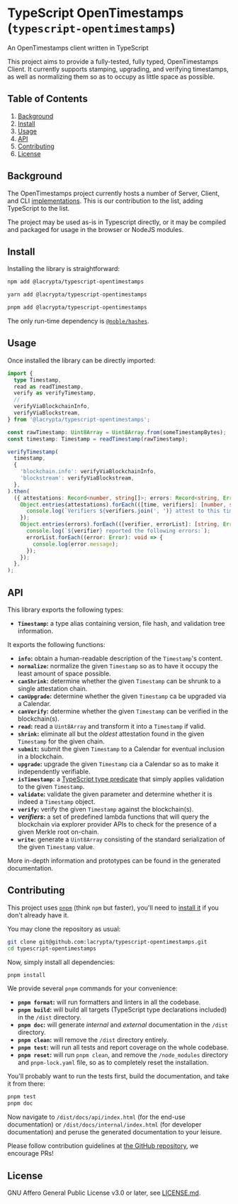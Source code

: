 # TypeScript OpenTimestamps (`typescript-opentimestamps`)

An OpenTimestamps client written in TypeScript

This project aims to provide a fully-tested, fully typed, OpenTimestamps Client.
It currently supports stamping, upgrading, and verifying timestamps, as well as normalizing them so as to occupy as little space as possible.

## Table of Contents

1. [Background](#background)
2. [Install](#install)
3. [Usage](#usage)
4. [API](#api)
5. [Contributing](#contributing)
6. [License](#license)

## Background

The OpenTimestamps project currently hosts a number of Server, Client, and CLI [implementations](https://opentimestamps.org/#code-repositories).
This is our contribution to the list, adding TypeScript to the list.

The project may be used as-is in Typescript directly, or it may be compiled and packaged for usage in the browser or NodeJS modules.

## Install

Installing the library is straightforward:

```sh
npm add @lacrypta/typescript-opentimestamps
```

```sh
yarn add @lacrypta/typescript-opentimestamps
```

```sh
pnpm add @lacrypta/typescript-opentimestamps
```

The only run-time dependency is [`@noble/hashes`](https://github.com/paulmillr/noble-hashes).

## Usage

Once installed the library can be directly imported:

```typescript
import {
  type Timestamp,
  read as readTimestamp,
  verify as verifyTimestamp,
  //
  verifyViaBlockchainInfo,
  verifyViaBlockstream,
} from '@lacrypta/typescript-opentimestamps';

const rawTimestamp: Uint8Array = Uint8Array.from(someTimestampBytes);
const timestamp: Timestamp = readTimestamp(rawTimestamp);

verifyTimestamp(
  timestamp,
  {
    'blockchain.info': verifyViaBlockchainInfo,
    'blockstream': verifyViaBlockstream,
  },
).then(
  ({ attestations: Record<number, string[]>; errors: Record<string, Error[]> }): void => {
    Object.entries(attestations).forEach(([time, verifiers]: [number, string[]]): void => {
      console.log(`Verifiers ${verifiers.join(', ')} attest to this timestamp as of ${time}`);
    });
    Object.entries(errors).forEach(([verifier, errorList]: [string, Error[]]): void => {
      console.log(`${verifier} reported the following errors:`);
      errorList.forEach((error: Error): void => {
        console.log(error.message);
      });
    });
  },
);
```

## API

This library exports the following types:

- **`Timestamp`:** a type alias containing version, file hash, and validation tree information.

It exports the following functions:

- **`info`:** obtain a human-readable description of the `Timestamp`'s content.
- **`normalize`:** normalize the given `Timestamp` so as to have it occupy the least amount of space possible.
- **`canShrink`:** determine whether the given `Timestamp` can be shrunk to a single attestation chain.
- **`canUpgrade`:** determine whether the given `Timestamp` ca be upgraded via a Calendar.
- **`canVerify`:** determine whether the given `Timestamp` can be verified in the blockchain(s).
- **`read`:** read a `Uint8Array` and transform it into a `Timestamp` if valid.
- **`shrink`:** eliminate all but the _oldest_ attestation found in the given `Timestamp` for the given chain.
- **`submit`:** submit the given `Timestamp` to a Calendar for eventual inclusion in a blockchain.
- **`upgrade`:** upgrade the given `Timestamp` cia a Calendar so as to make it independently verifiable.
- **`isTimestamp`:** a [TypeScript type predicate](https://www.typescriptlang.org/docs/handbook/2/narrowing.html#using-type-predicates) that simply applies validation to the given `Timestamp`.
- **`validate`:** validate the given parameter and determine whether it is indeed a `Timestamp` object.
- **`verify`:** verify the given `Timestamp` against the blockchain(s).
- **_verifiers_:** a set of predefined lambda functions that will query the blockchain via explorer provider APIs to check for the presence of a given Merkle root on-chain.
- **`write`:** generate a `Uint8Array` consisting of the standard serialization of the given `Timestamp` value.

More in-depth information and prototypes can be found in the generated documentation.

## Contributing

This project uses [`pnpm`](https://pnpm.io/) (think `npm` but faster), you'll need to [install it](https://pnpm.io/installation) if you don't already have it.

You may clone the repository as usual:

```sh
git clone git@github.com:lacrypta/typescript-opentimestamps.git
cd typescript-opentimestamps
```

Now, simply install all dependencies:

```sh
pnpm install
```

We provide several `pnpm` commands for your convenience:

- **`pnpm format`:** will run formatters and linters in all the codebase.
- **`pnpm build`:** will build all targets (TypeScript type declarations included) in the `/dist` directory.
- **`pnpm doc`:** will generate _internal_ and _external_ documentation in the `/dist` directory.
- **`pnpm clean`:** will remove the `/dist` directory entirely.
- **`pnpm test`:** will run all tests and report coverage on the whole codebase.
- **`pnpm reset`:** will run `pnpm clean`, and remove the `/node_modules` directory and `pnpm-lock.yaml` file, so as to completely reset the installation.

You'll probably want to run the tests first, build the documentation, and take it from there:

```sh
pnpm test
pnpm doc
```

Now navigate to `/dist/docs/api/index.html` (for the end-use documentation) or `/dist/docs/internal/index.html` (for developer documentation) and peruse the generated documentation to your leisure.

Please follow contribution guidelines at [the GitHub repository](https://github.com/lacrypta/typescript-opentimestamps), we encourage PRs!

## License

GNU Affero General Public License v3.0 or later, see [LICENSE.md](./LICENSE.md).
